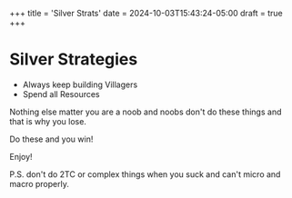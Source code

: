 +++
title = 'Silver Strats'
date = 2024-10-03T15:43:24-05:00
draft = true
+++

# Silver Strategies

- Always keep building Villagers
- Spend all Resources

Nothing else matter you are a noob and noobs don't do these things and that is why you lose.

Do these and you win! 

Enjoy!

P.S. don't do 2TC or complex things when you suck and can't micro and macro properly. 
